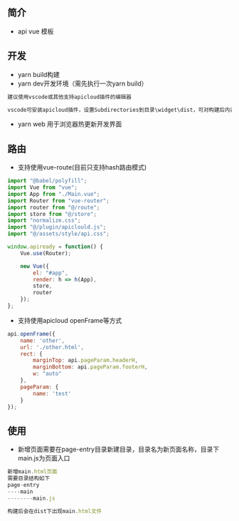 ## 简介
- api vue 模板

## 开发
- yarn build构建
- yarn dev开发环境（需先执行一次yarn build）
```txt
建议使用vscode或其他支持apicloud插件的编辑器

vscode可安装apicloud插件，设置Subdirectories到目录\widget\dist，可对构建后内容进行wifi同步
```
- yarn web 用于浏览器热更新开发界面

## 路由
- 支持使用vue-route(目前只支持hash路由模式)
```js
import "@babel/polyfill";
import Vue from "vue";
import App from "./Main.vue";
import Router from "vue-router";
import router from "@/route";
import store from "@/store";
import "normalize.css";
import "@/plugin/apiclould.js";
import "@/assets/style/api.css";

window.apiready = function() {
    Vue.use(Router);

    new Vue({
        el: "#app",
        render: h => h(App),
        store,
        router
    });
};
```
- 支持使用apicloud openFrame等方式
```js
api.openFrame({
    name: 'other',
    url: './other.html',
    rect: {
        marginTop: api.pageParam.headerH,
        marginBottom: api.pageParam.footerH,
        w: "auto"
    },
    pageParam: {
        name: 'test'
    }
});
```

## 使用
- 新增页面需要在page-entry目录新建目录，目录名为新页面名称，目录下main.js为页面入口
```js
新增main.html页面
需要目录结构如下
page-entry
----main
--------main.js

构建后会在dist下出现main.html文件
```